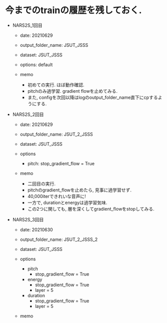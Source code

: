 # 今までのtrainの履歴を残しておく.

- NARS2S_1回目
    - date: 20210629
    - output_folder_name: JSUT_JSSS
    - dataset: JSUT_JSSS
    - options: default

    - memo
        - 初めての実行. ほぼ動作確認.
        - pitchのみ過学習. gradient flowを止めてみる.
        - また, configを次回以降はlogのoutput_folder_name直下にcpするようにする.

- NARS2S_2回目
    - date: 20210629
    - output_folder_name: JSUT_2_JSSS
    - dataset: JSUT_JSSS
    - options
        - pitch: stop_gradient_flow = True
    
    - memo
        - 二回目の実行.
        - pitchのgradient_flowを止めたら, 見事に過学習せず.
        - 40,000iterできれいな音声に!
        - 一方で, durationとenergyは過学習気味.
        - この2つに関しても, 層を深くしてgradient_flowをstopしてみる.

- NARS2S_3回目
    - date: 20210630
    - output_folder_name: JSUT_2_JSSS_2
    - dataset: JSUT_JSSS
    - options
        - pitch
            - stop_gradient_flow = True
        - energy
            - stop_gradient_flow = True
            - layer = 5
        - duration
            - stop_gradient_flow = True
            - layer = 5
    
    - memo
